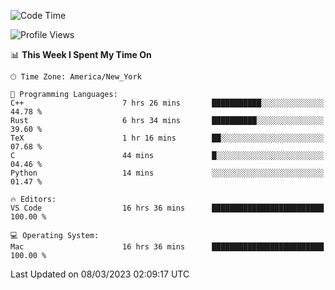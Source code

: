 <!--START_SECTION:waka-->
![Code Time](http://img.shields.io/badge/Code%20Time-201%20hrs%2037%20mins-blue)

![Profile Views](http://img.shields.io/badge/Profile%20Views-4-blue)

📊 **This Week I Spent My Time On** 

```text
🕑︎ Time Zone: America/New_York

💬 Programming Languages: 
C++                      7 hrs 26 mins       ███████████░░░░░░░░░░░░░░   44.78 % 
Rust                     6 hrs 34 mins       ██████████░░░░░░░░░░░░░░░   39.60 % 
TeX                      1 hr 16 mins        ██░░░░░░░░░░░░░░░░░░░░░░░   07.68 % 
C                        44 mins             █░░░░░░░░░░░░░░░░░░░░░░░░   04.46 % 
Python                   14 mins             ░░░░░░░░░░░░░░░░░░░░░░░░░   01.47 % 

🔥 Editors: 
VS Code                  16 hrs 36 mins      █████████████████████████   100.00 % 

💻 Operating System: 
Mac                      16 hrs 36 mins      █████████████████████████   100.00 % 
```


 Last Updated on 08/03/2023 02:09:17 UTC
<!--END_SECTION:waka-->
